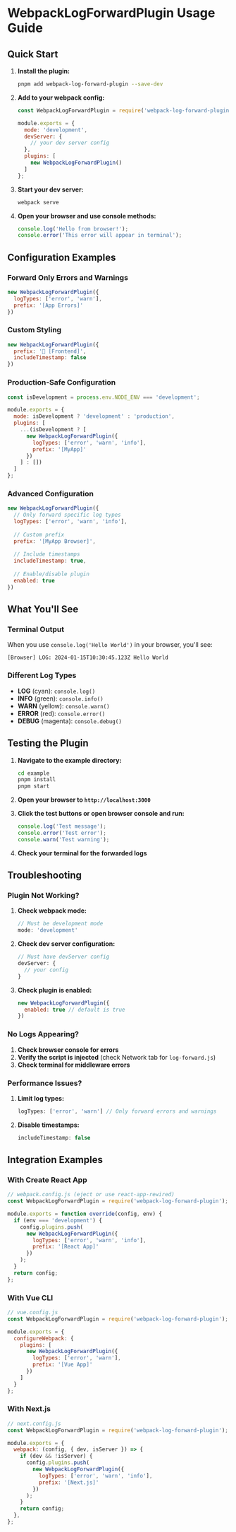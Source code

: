 # WebpackLogForwardPlugin Usage Guide

## Quick Start

1. **Install the plugin:**
   ```bash
   pnpm add webpack-log-forward-plugin --save-dev
   ```

2. **Add to your webpack config:**
   ```javascript
   const WebpackLogForwardPlugin = require('webpack-log-forward-plugin');

   module.exports = {
     mode: 'development',
     devServer: {
       // your dev server config
     },
     plugins: [
       new WebpackLogForwardPlugin()
     ]
   };
   ```

3. **Start your dev server:**
   ```bash
   webpack serve
   ```

4. **Open your browser and use console methods:**
   ```javascript
   console.log('Hello from browser!');
   console.error('This error will appear in terminal');
   ```

## Configuration Examples

### Forward Only Errors and Warnings

```javascript
new WebpackLogForwardPlugin({
  logTypes: ['error', 'warn'],
  prefix: '[App Errors]'
})
```

### Custom Styling

```javascript
new WebpackLogForwardPlugin({
  prefix: '🚀 [Frontend]',
  includeTimestamp: false
})
```

### Production-Safe Configuration

```javascript
const isDevelopment = process.env.NODE_ENV === 'development';

module.exports = {
  mode: isDevelopment ? 'development' : 'production',
  plugins: [
    ...(isDevelopment ? [
      new WebpackLogForwardPlugin({
        logTypes: ['error', 'warn', 'info'],
        prefix: '[MyApp]'
      })
    ] : [])
  ]
};
```

### Advanced Configuration

```javascript
new WebpackLogForwardPlugin({
  // Only forward specific log types
  logTypes: ['error', 'warn', 'info'],
  
  // Custom prefix
  prefix: '[MyApp Browser]',
  
  // Include timestamps
  includeTimestamp: true,
  
  // Enable/disable plugin
  enabled: true
})
```

## What You'll See

### Terminal Output
When you use `console.log('Hello World')` in your browser, you'll see:

```
[Browser] LOG: 2024-01-15T10:30:45.123Z Hello World
```

### Different Log Types
- **LOG** (cyan): `console.log()`
- **INFO** (green): `console.info()`
- **WARN** (yellow): `console.warn()`
- **ERROR** (red): `console.error()`
- **DEBUG** (magenta): `console.debug()`

## Testing the Plugin

1. **Navigate to the example directory:**
   ```bash
   cd example
   pnpm install
   pnpm start
   ```

2. **Open your browser to `http://localhost:3000`**

3. **Click the test buttons or open browser console and run:**
   ```javascript
   console.log('Test message');
   console.error('Test error');
   console.warn('Test warning');
   ```

4. **Check your terminal for the forwarded logs**

## Troubleshooting

### Plugin Not Working?

1. **Check webpack mode:**
   ```javascript
   // Must be development mode
   mode: 'development'
   ```

2. **Check dev server configuration:**
   ```javascript
   // Must have devServer config
   devServer: {
     // your config
   }
   ```

3. **Check plugin is enabled:**
   ```javascript
   new WebpackLogForwardPlugin({
     enabled: true // default is true
   })
   ```

### No Logs Appearing?

1. **Check browser console for errors**
2. **Verify the script is injected** (check Network tab for `log-forward.js`)
3. **Check terminal for middleware errors**

### Performance Issues?

1. **Limit log types:**
   ```javascript
   logTypes: ['error', 'warn'] // Only forward errors and warnings
   ```

2. **Disable timestamps:**
   ```javascript
   includeTimestamp: false
   ```

## Integration Examples

### With Create React App

```javascript
// webpack.config.js (eject or use react-app-rewired)
const WebpackLogForwardPlugin = require('webpack-log-forward-plugin');

module.exports = function override(config, env) {
  if (env === 'development') {
    config.plugins.push(
      new WebpackLogForwardPlugin({
        logTypes: ['error', 'warn', 'info'],
        prefix: '[React App]'
      })
    );
  }
  return config;
};
```

### With Vue CLI

```javascript
// vue.config.js
const WebpackLogForwardPlugin = require('webpack-log-forward-plugin');

module.exports = {
  configureWebpack: {
    plugins: [
      new WebpackLogForwardPlugin({
        logTypes: ['error', 'warn'],
        prefix: '[Vue App]'
      })
    ]
  }
};
```

### With Next.js

```javascript
// next.config.js
const WebpackLogForwardPlugin = require('webpack-log-forward-plugin');

module.exports = {
  webpack: (config, { dev, isServer }) => {
    if (dev && !isServer) {
      config.plugins.push(
        new WebpackLogForwardPlugin({
          logTypes: ['error', 'warn', 'info'],
          prefix: '[Next.js]'
        })
      );
    }
    return config;
  },
};
``` 